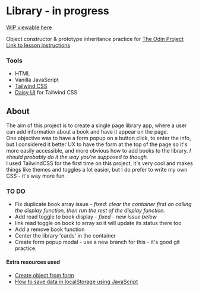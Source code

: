 # Library - in progress

[WIP viewable here](https://mchlol.github.io/library/)

Object constructor & prototype inheritance practice for [The Odin Project](https://www.theodinproject.com)  
[Link to lesson instructions](https://www.theodinproject.com/paths/full-stack-javascript/courses/javascript/lessons/library)   



### Tools

- HTML
- Vanilla JavaScript
- [Tailwind CSS](https://tailwindcss.com/)
- [Daisy UI](https://daisyui.com/) for Tailwind CSS


## About

The aim of this project is to create a single page library app, where a user can add information about a book and have it appear on the page.  
One objective was to have a form popup on a button click, to enter the info, but I considered it better UX to have the form at the top of the page so it's more easily accessible, and more obvious how to add books to the library. *I should probably do it the way you're supposed to though.*  
I used TailwindCSS for the first time on this project, it's very cool and makes things like themes and toggles a lot easier, but I do prefer to write my own CSS - it's way more fun.  


### TO DO

- Fix duplicate book array issue - *fixed: clear the container first on calling the display function, then run the rest of the display function.*
- Add read toggle to book display - *fixed - new issue below*
- link read toggle on book to array so it will update its status there too
- Add a remove book function
- Center the library 'cards' in the container
- Create form popup modal - use a new branch for this - it's good git practice.


#### Extra resources used

- [Create object from form](https://www.sitepoint.com/community/t/create-object-from-a-form/313057/6)
- [How to save data in localStorage using JavaScript](https://dev.to/michaelburrows/how-to-save-data-in-localstorage-using-javascript-994)